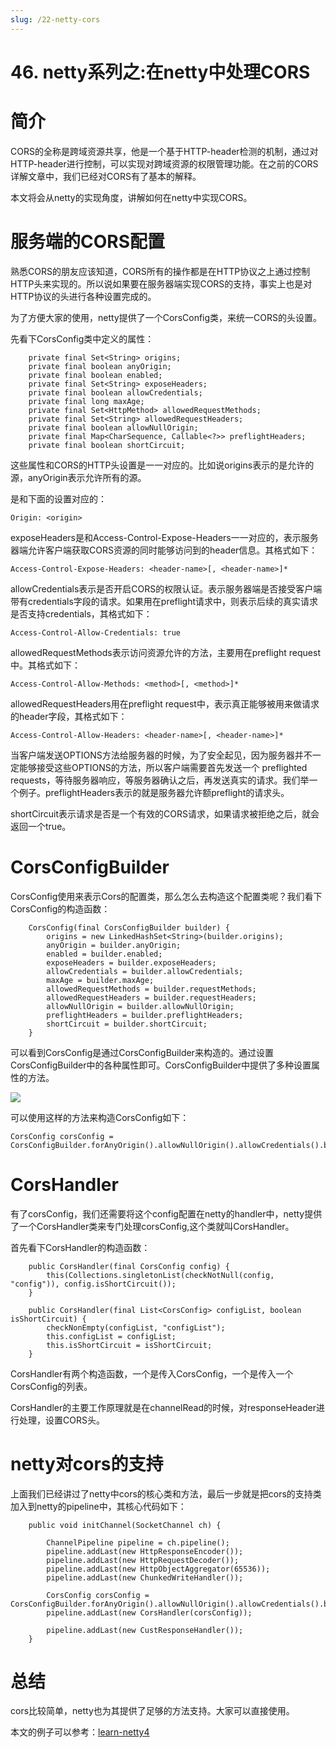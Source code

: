 ```yaml
---
slug: /22-netty-cors
---
```


# 46. netty系列之:在netty中处理CORS



# 简介

CORS的全称是跨域资源共享，他是一个基于HTTP-header检测的机制，通过对HTTP-header进行控制，可以实现对跨域资源的权限管理功能。在之前的CORS详解文章中，我们已经对CORS有了基本的解释。

本文将会从netty的实现角度，讲解如何在netty中实现CORS。

# 服务端的CORS配置

熟悉CORS的朋友应该知道，CORS所有的操作都是在HTTP协议之上通过控制HTTP头来实现的。所以说如果要在服务器端实现CORS的支持，事实上也是对HTTP协议的头进行各种设置完成的。

为了方便大家的使用，netty提供了一个CorsConfig类，来统一CORS的头设置。

先看下CorsConfig类中定义的属性：

```
    private final Set<String> origins;
    private final boolean anyOrigin;
    private final boolean enabled;
    private final Set<String> exposeHeaders;
    private final boolean allowCredentials;
    private final long maxAge;
    private final Set<HttpMethod> allowedRequestMethods;
    private final Set<String> allowedRequestHeaders;
    private final boolean allowNullOrigin;
    private final Map<CharSequence, Callable<?>> preflightHeaders;
    private final boolean shortCircuit;
```

这些属性和CORS的HTTP头设置是一一对应的。比如说origins表示的是允许的源，anyOrigin表示允许所有的源。

是和下面的设置对应的：

```
Origin: <origin>
```

exposeHeaders是和Access-Control-Expose-Headers一一对应的，表示服务器端允许客户端获取CORS资源的同时能够访问到的header信息。其格式如下：

```
Access-Control-Expose-Headers: <header-name>[, <header-name>]*
```

allowCredentials表示是否开启CORS的权限认证。表示服务器端是否接受客户端带有credentials字段的请求。如果用在preflight请求中，则表示后续的真实请求是否支持credentials，其格式如下：

```
Access-Control-Allow-Credentials: true
```

allowedRequestMethods表示访问资源允许的方法，主要用在preflight request中。其格式如下：

```
Access-Control-Allow-Methods: <method>[, <method>]*
```

allowedRequestHeaders用在preflight request中，表示真正能够被用来做请求的header字段，其格式如下：

```
Access-Control-Allow-Headers: <header-name>[, <header-name>]*
```

当客户端发送OPTIONS方法给服务器的时候，为了安全起见，因为服务器并不一定能够接受这些OPTIONS的方法，所以客户端需要首先发送一个
preflighted requests，等待服务器响应，等服务器确认之后，再发送真实的请求。我们举一个例子。preflightHeaders表示的就是服务器允许额preflight的请求头。

shortCircuit表示请求是否是一个有效的CORS请求，如果请求被拒绝之后，就会返回一个true。

# CorsConfigBuilder

CorsConfig使用来表示Cors的配置类，那么怎么去构造这个配置类呢？我们看下CorsConfig的构造函数：

```
    CorsConfig(final CorsConfigBuilder builder) {
        origins = new LinkedHashSet<String>(builder.origins);
        anyOrigin = builder.anyOrigin;
        enabled = builder.enabled;
        exposeHeaders = builder.exposeHeaders;
        allowCredentials = builder.allowCredentials;
        maxAge = builder.maxAge;
        allowedRequestMethods = builder.requestMethods;
        allowedRequestHeaders = builder.requestHeaders;
        allowNullOrigin = builder.allowNullOrigin;
        preflightHeaders = builder.preflightHeaders;
        shortCircuit = builder.shortCircuit;
    }
```

可以看到CorsConfig是通过CorsConfigBuilder来构造的。通过设置CorsConfigBuilder中的各种属性即可。CorsConfigBuilder中提供了多种设置属性的方法。

![](https://img-blog.csdnimg.cn/5c1ced36f1d84bdda67329044f47c767.png)

可以使用这样的方法来构造CorsConfig如下：

```
CorsConfig corsConfig = CorsConfigBuilder.forAnyOrigin().allowNullOrigin().allowCredentials().build();
```

# CorsHandler

有了corsConfig，我们还需要将这个config配置在netty的handler中，netty提供了一个CorsHandler类来专门处理corsConfig,这个类就叫CorsHandler。

首先看下CorsHandler的构造函数：

```
    public CorsHandler(final CorsConfig config) {
        this(Collections.singletonList(checkNotNull(config, "config")), config.isShortCircuit());
    }

    public CorsHandler(final List<CorsConfig> configList, boolean isShortCircuit) {
        checkNonEmpty(configList, "configList");
        this.configList = configList;
        this.isShortCircuit = isShortCircuit;
    }
```
CorsHandler有两个构造函数，一个是传入CorsConfig，一个是传入一个CorsConfig的列表。

CorsHandler的主要工作原理就是在channelRead的时候，对responseHeader进行处理，设置CORS头。

# netty对cors的支持

上面我们已经讲过了netty中cors的核心类和方法，最后一步就是把cors的支持类加入到netty的pipeline中，其核心代码如下：

```
    public void initChannel(SocketChannel ch) {

        ChannelPipeline pipeline = ch.pipeline();
        pipeline.addLast(new HttpResponseEncoder());
        pipeline.addLast(new HttpRequestDecoder());
        pipeline.addLast(new HttpObjectAggregator(65536));
        pipeline.addLast(new ChunkedWriteHandler());

        CorsConfig corsConfig = CorsConfigBuilder.forAnyOrigin().allowNullOrigin().allowCredentials().build();
        pipeline.addLast(new CorsHandler(corsConfig));

        pipeline.addLast(new CustResponseHandler());
    }
```

# 总结

cors比较简单，netty也为其提供了足够的方法支持。大家可以直接使用。

本文的例子可以参考：[learn-netty4](https://github.com/ddean2009/learn-netty4)








